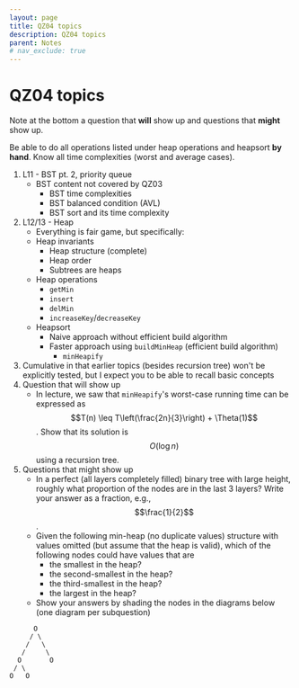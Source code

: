 ```yaml
---
layout: page
title: QZ04 topics
description: QZ04 topics
parent: Notes
# nav_exclude: true
---
```


# QZ04 topics

Note at the bottom a question that **will** show up and questions that **might** show up.

Be able to do all operations listed under heap operations and heapsort **by hand**. Know all time complexities (worst and average cases).

1. L11 - BST pt. 2, priority queue
    - BST content not covered by QZ03
        - BST time complexities
        - BST balanced condition (AVL)
        - BST sort and its time complexity
2. L12/13 - Heap
    - Everything is fair game, but specifically:
    - Heap invariants
        - Heap structure (complete)
        - Heap order
        - Subtrees are heaps
    - Heap operations
        - `getMin`
        - `insert`
        - `delMin`
        - `increaseKey`/`decreaseKey`
    - Heapsort
        - Naive approach without efficient build algorithm
        - Faster approach using `buildMinHeap` (efficient build algorithm)
            - `minHeapify`
3. Cumulative in that earlier topics (besides recursion tree) won't be explicitly tested, but I expect you to be able to recall basic concepts
4. Question that will show up
    - In lecture, we saw that `minHeapify`'s worst-case running time can be expressed as $$T(n) \leq T\left(\frac{2n}{3}\right) + \Theta(1)$$. Show that its solution is $$O(\log n)$$ using a recursion tree.
5. Questions that might show up
    - In a perfect (all layers completely filled) binary tree with large height, roughly what proportion of the nodes are in the last 3 layers? Write your answer as a fraction, e.g., $$\frac{1}{2}$$.
    - Given the following min-heap (no duplicate values) structure with values omitted (but assume that the heap is valid), which of the following nodes could have values that are
        - the smallest in the heap?
        - the second-smallest in the heap?
        - the third-smallest in the heap?
        - the largest in the heap?
    - Show your answers by shading the nodes in the diagrams below (one diagram per subquestion)

```text
      O
     / \
    /   \
   /     \
  O       O
 / \
O   O
```
